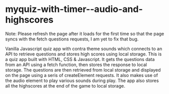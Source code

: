 # myquiz-with-timer--audio-and-highscores

Note: Please refresh the page after it loads for the first time so that the page syncs with the fetch questions requests, I am yet to fix that bug.

Vanilla Javascript quiz app with contra theme sounds which connects to an API to retrieve questions and stores high scores using local storage. 
This is a quiz app built with HTML, CSS & Javascript. It gets the questions data from an API using a fetch function, then stores the response to local storage. The questions are then retrieved from local storage and displayed on the page using a seris of createElement requests. It also makes use of the audio element to play various sounds during play. The app also stores all the highscores at the end of the game to local storage.


